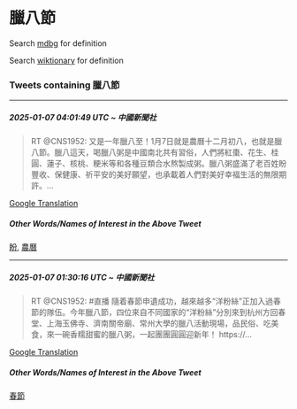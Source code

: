 # 臘八節

Search [mdbg](https://www.mdbg.net/chinese/dictionary?page=worddict&wdrst=0&wdqb=臘八節) for definition

Search [wiktionary](https://en.wiktionary.org/wiki/臘八節) for definition

### Tweets containing 臘八節

___
##### 2025-01-07 04:01:49 UTC ~ 中國新聞社
> RT @CNS1952: 又是一年臘八至！1月7日就是農曆十二月初八，也就是臘八節。臘八這天，喝臘八粥是中國南北共有習俗，人們將紅棗、花生、桂圓、蓮子、核桃、粳米等和各種豆類合水熬製成粥。臘八粥盛滿了老百姓盼豐收、保健康、祈平安的美好願望，也承載着人們對美好幸福生活的無限期許。…

[Google Translation](https://translate.google.com/?hi=en&tab=TT&sl=zh-CN&tl=en&op=translate&text=RT+%40CNS1952%3A+%E5%8F%88%E6%98%AF%E4%B8%80%E5%B9%B4%E8%87%98%E5%85%AB%E8%87%B3%EF%BC%811%E6%9C%887%E6%97%A5%E5%B0%B1%E6%98%AF%E8%BE%B2%E6%9B%86%E5%8D%81%E4%BA%8C%E6%9C%88%E5%88%9D%E5%85%AB%EF%BC%8C%E4%B9%9F%E5%B0%B1%E6%98%AF%E8%87%98%E5%85%AB%E7%AF%80%E3%80%82%E8%87%98%E5%85%AB%E9%80%99%E5%A4%A9%EF%BC%8C%E5%96%9D%E8%87%98%E5%85%AB%E7%B2%A5%E6%98%AF%E4%B8%AD%E5%9C%8B%E5%8D%97%E5%8C%97%E5%85%B1%E6%9C%89%E7%BF%92%E4%BF%97%EF%BC%8C%E4%BA%BA%E5%80%91%E5%B0%87%E7%B4%85%E6%A3%97%E3%80%81%E8%8A%B1%E7%94%9F%E3%80%81%E6%A1%82%E5%9C%93%E3%80%81%E8%93%AE%E5%AD%90%E3%80%81%E6%A0%B8%E6%A1%83%E3%80%81%E7%B2%B3%E7%B1%B3%E7%AD%89%E5%92%8C%E5%90%84%E7%A8%AE%E8%B1%86%E9%A1%9E%E5%90%88%E6%B0%B4%E7%86%AC%E8%A3%BD%E6%88%90%E7%B2%A5%E3%80%82%E8%87%98%E5%85%AB%E7%B2%A5%E7%9B%9B%E6%BB%BF%E4%BA%86%E8%80%81%E7%99%BE%E5%A7%93%E7%9B%BC%E8%B1%90%E6%94%B6%E3%80%81%E4%BF%9D%E5%81%A5%E5%BA%B7%E3%80%81%E7%A5%88%E5%B9%B3%E5%AE%89%E7%9A%84%E7%BE%8E%E5%A5%BD%E9%A1%98%E6%9C%9B%EF%BC%8C%E4%B9%9F%E6%89%BF%E8%BC%89%E7%9D%80%E4%BA%BA%E5%80%91%E5%B0%8D%E7%BE%8E%E5%A5%BD%E5%B9%B8%E7%A6%8F%E7%94%9F%E6%B4%BB%E7%9A%84%E7%84%A1%E9%99%90%E6%9C%9F%E8%A8%B1%E3%80%82%E2%80%A6)
##### Other Words/Names of Interest in the Above Tweet
[盼](盼.md), [農曆](農曆.md)
___
##### 2025-01-07 01:30:16 UTC ~ 中國新聞社
> RT @CNS1952: #直播 隨着春節申遺成功，越來越多“洋粉絲”正加入過春節的隊伍。今年臘八節，四位來自不同國家的“洋粉絲”分別來到杭州方回春堂、上海玉佛寺、濟南關帝廟、常州大學的臘八活動現場，品民俗、吃美食，來一碗香糯甜蜜的臘八粥，一起團團圓圓迎新年！ https://…

[Google Translation](https://translate.google.com/?hi=en&tab=TT&sl=zh-CN&tl=en&op=translate&text=RT+%40CNS1952%3A+%23%E7%9B%B4%E6%92%AD+%E9%9A%A8%E7%9D%80%E6%98%A5%E7%AF%80%E7%94%B3%E9%81%BA%E6%88%90%E5%8A%9F%EF%BC%8C%E8%B6%8A%E4%BE%86%E8%B6%8A%E5%A4%9A%E2%80%9C%E6%B4%8B%E7%B2%89%E7%B5%B2%E2%80%9D%E6%AD%A3%E5%8A%A0%E5%85%A5%E9%81%8E%E6%98%A5%E7%AF%80%E7%9A%84%E9%9A%8A%E4%BC%8D%E3%80%82%E4%BB%8A%E5%B9%B4%E8%87%98%E5%85%AB%E7%AF%80%EF%BC%8C%E5%9B%9B%E4%BD%8D%E4%BE%86%E8%87%AA%E4%B8%8D%E5%90%8C%E5%9C%8B%E5%AE%B6%E7%9A%84%E2%80%9C%E6%B4%8B%E7%B2%89%E7%B5%B2%E2%80%9D%E5%88%86%E5%88%A5%E4%BE%86%E5%88%B0%E6%9D%AD%E5%B7%9E%E6%96%B9%E5%9B%9E%E6%98%A5%E5%A0%82%E3%80%81%E4%B8%8A%E6%B5%B7%E7%8E%89%E4%BD%9B%E5%AF%BA%E3%80%81%E6%BF%9F%E5%8D%97%E9%97%9C%E5%B8%9D%E5%BB%9F%E3%80%81%E5%B8%B8%E5%B7%9E%E5%A4%A7%E5%AD%B8%E7%9A%84%E8%87%98%E5%85%AB%E6%B4%BB%E5%8B%95%E7%8F%BE%E5%A0%B4%EF%BC%8C%E5%93%81%E6%B0%91%E4%BF%97%E3%80%81%E5%90%83%E7%BE%8E%E9%A3%9F%EF%BC%8C%E4%BE%86%E4%B8%80%E7%A2%97%E9%A6%99%E7%B3%AF%E7%94%9C%E8%9C%9C%E7%9A%84%E8%87%98%E5%85%AB%E7%B2%A5%EF%BC%8C%E4%B8%80%E8%B5%B7%E5%9C%98%E5%9C%98%E5%9C%93%E5%9C%93%E8%BF%8E%E6%96%B0%E5%B9%B4%EF%BC%81+https%3A%2F%2F%E2%80%A6)
##### Other Words/Names of Interest in the Above Tweet
[春節](春節.md)
